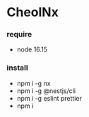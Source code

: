 

# CheolNx

### require
- node 16.15

### install
- npm i -g nx
- npm i -g @nestjs/cli
- npm i -g eslint prettier
- npm i
